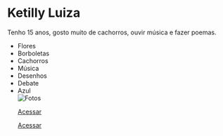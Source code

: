 <h1>Ketilly Luiza</h1>
<p>Tenho 15 anos, gosto muito de cachorros, ouvir música e fazer poemas.</p>
<ul>
<li>Flores</li>
<li>Borboletas</li>
<li>Cachorros</li>
<li>Música</li>
<li>Desenhos</li>
<li>Debate</li>
<li>Azul</li>
<img scr= "Caminho/para/imagem.jpg" alt= Fotos de Rosas azul>
  
<a href="https://share.google/imagens/xbp6rSmhECNWU4Ggk">Acessar</a>

<a href="https://wa.me/message/VGN6BJHDQH4AM1">Acessar</a>
